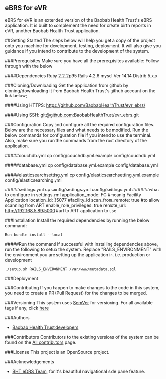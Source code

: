 eBRS for eVR
-
eBRS for eVR is an extended version of the Baobab Health Trust's eBRS application. It is built to complement the need for 
create birth reports in eVR, another Baobab Health Trust application. 

##Getting Started
The steps below will help you get a copy of the project onto you machine for development, testing, deployment. 
It will also give you guidance if you intend to contribute to the development of the system.

###Prerequisites
Make sure you have all the prerequisites available: Follow through with the below

####Dependencies
    Ruby 2.2.2p95 
    Rails 4.2.6
    mysql Ver 14.14 Distrib 5.x.x
    
###Cloning/Downloading
Get the application from github by cloning/downloading it from Baobab Health Trust's github account on the link below;

####Using HTTPS:
    https://github.com/BaobabHealthTrust/evr_ebrs/
    
####Using SSH:
    git@github.com:BaobabHealthTrust/evr_ebrs.git
    
###Configuration
Copy and configure all the required configuration files. Below are the necessary files and what needs to be modified.
Run the below commands for configuration file if you intend to use the terminal. Also, make sure you run the commands
from the root directory of the application.

#####couchdb.yml
    cp config/couchdb.yml.example config/couchdb.yml

#####database.yml
    cp config/database.yml.example config/database.yml

#####elasticsearchsetting.yml
    cp config/elasticsearchsetting.yml.example config/elasticsearching.yml

#####settings.yml
    cp config/settings.yml config/settings.yml
######what to configure in settings.yml
    application_mode: FC #meanig Facility Application
    location_id: 35077  #facility_id
    scan_from_remote: true #to allow scanning from ART
    enable_role_privileges: true 
    remote_url: http://192.168.5.89:5000 #url to ART application to use 
    
###Installation
Install the required dependencies by running the below command:
    
    Run bundle install --local

#####Run the command 
If successful with installing dependencies above, run the following to setup the system. Replace "RAILS_ENVIRONMENT" 
with the environment you are setting up the application in. i.e. production or development

    ./setup.sh RAILS_ENVIRONMENT /var/www/metadata.sql

###Deployment

###Contributing
If you happen to make changes to the code in this system, you need to create a PR (Pull Request) for the changes to be merged.

###Versioning
This system uses [SemVer](http://semver.org/) for versioning.
For all available tags if any, click [here](https://github.com/BaobabHealthTrust/evr_ebrs/tags)

###Authors
* [Baobab Health Trust developers](https://github.com/orgs/BaobabHealthTrust/teams/developers/members)

###Contributors
Contributors to the existing versions of the system can be found on the
[All contributors](https://github.com/BaobabHealthTrust/evr_ebrs/graphs/contributors) page.

###License
This project is an OpenSource project.

###Acknowledgements
* [BHT eDRS Team](), for it's beautiful navigational side pane feature.


